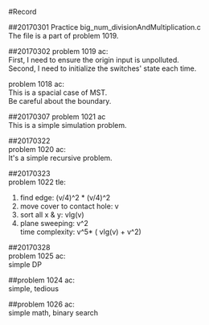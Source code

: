 #Record

##20170301 
Practice big_num_divisionAndMultiplication.c  
The file is a part of problem 1019.  
  
##20170302
problem 1019 ac:  
First, I need to ensure the origin input is unpolluted.  
Second, I need to initialize the switches' state each time.  
  
problem 1018 ac:  
This is a spacial case of MST.  
Be careful about the boundary.  
  
##20170307
problem 1021 ac  
This is a simple simulation problem.  
  
##20170322  
problem 1020 ac:  
It's a simple recursive problem.  
  
##20170323  
problem 1022 tle:  
1. find edge: (v/4)^2 * (v/4)^2  
2. move cover to contact hole: v  
3. sort all x & y: vlg(v)  
4. plane sweeping: v^2  
time complexity: v^5* ( vlg(v) + v^2)  
  
##20170328  
problem 1025 ac:  
simple DP  
  
##problem 1024 ac:  
simple, tedious  
  
##problem 1026 ac:  
simple math, binary search  
  